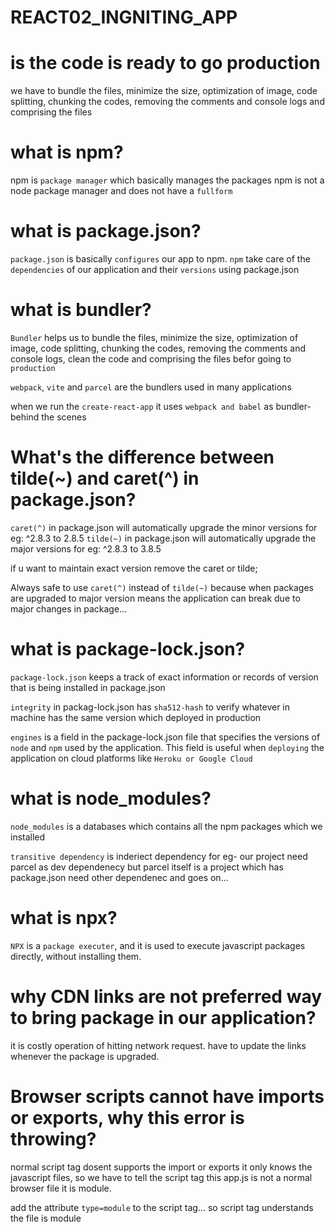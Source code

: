 # REACT02_INGNITING_APP

# is the code is ready to go production

we have to bundle the files, minimize the size, optimization of image, code splitting, chunking the codes, removing the comments and console logs and comprising the files

# what is npm?

npm is `package manager` which basically manages the packages
npm is not a node package manager and does not have a `fullform`

# what is package.json?

`package.json` is basically `configures` our app to npm.
`npm` take care of the `dependencies` of our application and their `versions` using package.json

# what is bundler?

`Bundler` helps us to bundle the files, minimize the size, optimization of image, code splitting, chunking the codes, removing the comments and console logs, clean the code and comprising the files befor going to `production`

`webpack`, `vite` and `parcel` are the bundlers used in many applications

when we run the `create-react-app` it uses `webpack and babel` as bundler- behind the scenes

# What's the difference between tilde(~) and caret(^) in package.json?

`caret(^)` in package.json will automatically upgrade the minor versions for eg: ^2.8.3 to 2.8.5
`tilde(~)` in package.json will automatically upgrade the major versions for eg: ^2.8.3 to 3.8.5

if u want to maintain exact version remove the caret or tilde;

Always safe to use `caret(^)` instead of `tilde(~)` because when packages are upgraded to major version means the application can break due to major changes in package...

# what is package-lock.json?

`package-lock.json` keeps a track of exact information or records of version that is being installed in package.json

`integrity` in packag-lock.json has `sha512-hash` to verify whatever in machine has the same version which deployed in production

`engines` is a field in the package-lock.json file that specifies the versions of `node` and `npm` used by the application. This field is useful when `deploying` the application on cloud platforms like `Heroku or Google Cloud`

# what is node_modules?

`node_modules` is a databases which contains all the npm packages which we installed

`transitive dependency` is inderiect dependency for eg- our project need parcel as dev dependenecy but parcel itself is a project which has package.json need other dependenec and goes on...

# what is npx?

`NPX` is a `package executer`, and it is used to execute javascript packages directly, without installing them.

# why CDN links are not preferred way to bring package in our application?

it is costly operation of hitting network request.
have to update the links whenever the package is upgraded.

# Browser scripts cannot have imports or exports, why this error is throwing?

normal script tag dosent supports the import or exports it only knows the javascript files, so we have to tell the script tag this app.js is not a normal browser file it is module.

add the attribute `type=module` to the script tag... so script tag understands the file is module
